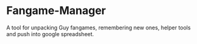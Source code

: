 # Fangame-Manager
A tool for unpacking Guy fangames, remembering new ones, helper tools and push into google spreadsheet.
